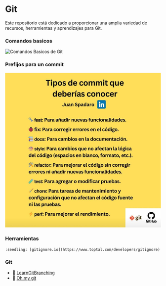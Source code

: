 # Git

Este repositorio está dedicado a proporcionar una amplia variedad de recursos, herramientas y aprendizajes para Git.

### Comandos basicos
![Comandos Basicos de Git]()

### Prefijos para un commit
![Git Prefijos](./sources/git_prefijos.jpeg)

### Herramientas
    :seedling: [gitignore.io](https://www.toptal.com/developers/gitignore)

### Git
- :seedling: [LearnGitBranching](https://learngitbranching.js.org/?locale=es_AR)
- :seedling: [Oh my git](https://ohmygit.org/)

